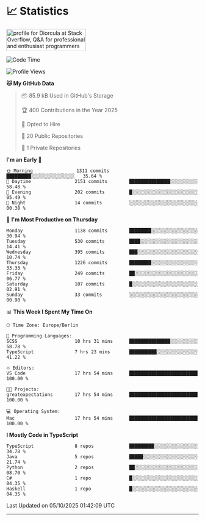 # 📈 Statistics
 <a href="https://stackoverflow.com/users/10433530/diorcula"><img src="https://stackoverflow.com/users/flair/10433530.png" width="208" height="58" alt="profile for Diorcula at Stack Overflow, Q&amp;A for professional and enthusiast programmers" title="profile for Diorcula at Stack Overflow, Q&amp;A for professional and enthusiast programmers"></a>
 
<!--START_SECTION:waka-->
![Code Time](http://img.shields.io/badge/Code%20Time-669%20hrs%2024%20mins-blue)

![Profile Views](http://img.shields.io/badge/Profile%20Views-0-blue)

**🐱 My GitHub Data** 

> 📦 85.9 kB Used in GitHub's Storage 
 > 
> 🏆 400 Contributions in the Year 2025
 > 
> 💼 Opted to Hire
 > 
> 📜 20 Public Repositories 
 > 
> 🔑 1 Private Repositories 
 > 
**I'm an Early 🐤** 

```text
🌞 Morning                1311 commits        █████████░░░░░░░░░░░░░░░░   35.64 % 
🌆 Daytime                2151 commits        ███████████████░░░░░░░░░░   58.48 % 
🌃 Evening                202 commits         █░░░░░░░░░░░░░░░░░░░░░░░░   05.49 % 
🌙 Night                  14 commits          ░░░░░░░░░░░░░░░░░░░░░░░░░   00.38 % 
```
📅 **I'm Most Productive on Thursday** 

```text
Monday                   1138 commits        ████████░░░░░░░░░░░░░░░░░   30.94 % 
Tuesday                  530 commits         ████░░░░░░░░░░░░░░░░░░░░░   14.41 % 
Wednesday                395 commits         ███░░░░░░░░░░░░░░░░░░░░░░   10.74 % 
Thursday                 1226 commits        ████████░░░░░░░░░░░░░░░░░   33.33 % 
Friday                   249 commits         ██░░░░░░░░░░░░░░░░░░░░░░░   06.77 % 
Saturday                 107 commits         █░░░░░░░░░░░░░░░░░░░░░░░░   02.91 % 
Sunday                   33 commits          ░░░░░░░░░░░░░░░░░░░░░░░░░   00.90 % 
```


📊 **This Week I Spent My Time On** 

```text
🕑︎ Time Zone: Europe/Berlin

💬 Programming Languages: 
SCSS                     10 hrs 31 mins      ███████████████░░░░░░░░░░   58.78 % 
TypeScript               7 hrs 23 mins       ██████████░░░░░░░░░░░░░░░   41.22 % 

🔥 Editors: 
VS Code                  17 hrs 54 mins      █████████████████████████   100.00 % 

🐱‍💻 Projects: 
greatexpectations        17 hrs 54 mins      █████████████████████████   100.00 % 

💻 Operating System: 
Mac                      17 hrs 54 mins      █████████████████████████   100.00 % 
```

**I Mostly Code in TypeScript** 

```text
TypeScript               8 repos             █████████░░░░░░░░░░░░░░░░   34.78 % 
Java                     5 repos             █████░░░░░░░░░░░░░░░░░░░░   21.74 % 
Python                   2 repos             ██░░░░░░░░░░░░░░░░░░░░░░░   08.70 % 
C#                       1 repo              █░░░░░░░░░░░░░░░░░░░░░░░░   04.35 % 
Haskell                  1 repo              █░░░░░░░░░░░░░░░░░░░░░░░░   04.35 % 
```




 Last Updated on 05/10/2025 01:42:09 UTC
<!--END_SECTION:waka-->
 
---

